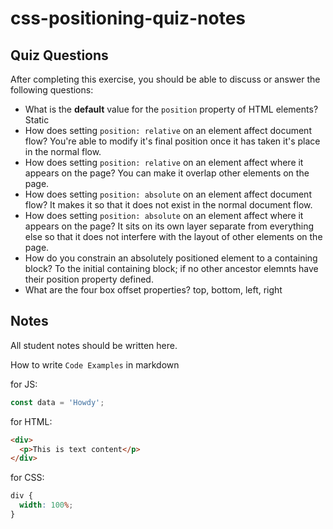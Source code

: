 # css-positioning-quiz-notes

## Quiz Questions

After completing this exercise, you should be able to discuss or answer the following questions:

- What is the **default** value for the `position` property of HTML elements?
  Static
- How does setting `position: relative` on an element affect document flow?
  You're able to modify it's final position once it has taken it's place in the normal flow.
- How does setting `position: relative` on an element affect where it appears on the page?
  You can make it overlap other elements on the page.
- How does setting `position: absolute` on an element affect document flow?
  It makes it so that it does not exist in the normal document flow.
- How does setting `position: absolute` on an element affect where it appears on the page?
  It sits on its own layer separate from everything else so that it does not interfere with the layout of other elements on the page.
- How do you constrain an absolutely positioned element to a containing block?
  To the initial containing block; if no other ancestor elemnts have their position property defined.
- What are the four box offset properties?
  top, bottom, left, right

## Notes

All student notes should be written here.

How to write `Code Examples` in markdown

for JS:

```javascript
const data = 'Howdy';
```

for HTML:

```html
<div>
  <p>This is text content</p>
</div>
```

for CSS:

```css
div {
  width: 100%;
}
```
